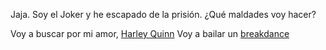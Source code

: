 Jaja. Soy el Joker y he escapado de la prisión. ¿Qué maldades voy hacer?

Voy a buscar por mi amor, [Harley Quinn](../joker/harley.md)
Voy a bailar un [breakdance](../joker/breakdance.md)
